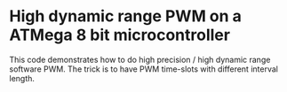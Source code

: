 
High dynamic range PWM on a ATMega 8 bit microcontroller
========================================================

This code demonstrates how to do high precision / high dynamic range software PWM. The trick is to have PWM time-slots with different interval length.
